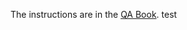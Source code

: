 The instructions are in the [QA Book](https://github.com/phetsims/QA/blob/master/doc/qa-book.md#screenshots).
test
